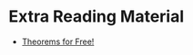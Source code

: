 # Extra Reading Material
- [Theorems for Free!](http://citeseerx.ist.psu.edu/viewdoc/download?doi=10.1.1.38.9875&rep=rep1&type=pdf)
